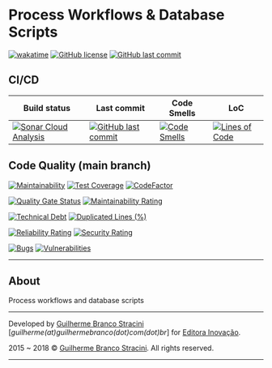 # Process Workflows & Database Scripts

[![wakatime](https://wakatime.com/badge/github/InovacaoMediaBrasil/ProcessWorkflowsAndDatabaseScripts.svg)](https://wakatime.com/badge/github/InovacaoMediaBrasil/ProcessWorkflowsAndDatabaseScripts)
[![GitHub license](https://img.shields.io/github/license/InovacaoMediaBrasil/ProcessWorkflowsAndDatabaseScripts)](https://github.com/InovacaoMediaBrasil/ProcessWorkflowsAndDatabaseScripts)
[![GitHub last commit](https://img.shields.io/github/last-commit/InovacaoMediaBrasil/ProcessWorkflowsAndDatabaseScripts/main)](https://github.com/InovacaoMediaBrasil/ProcessWorkflowsAndDatabaseScripts)

## CI/CD

| Build status | Last commit | Code Smells | LoC | 
|--------------|-------------|-------------|-----|
| [![Sonar Cloud Analysis](https://github.com/InovacaoMediaBrasil/ProcessWorkflowsAndDatabaseScripts/actions/workflows/sonarcloud.yml/badge.svg)](https://github.com/InovacaoMediaBrasil/ProcessWorkflowsAndDatabaseScripts/actions/workflows/sonarcloud.yml) | [![GitHub last commit](https://img.shields.io/github/last-commit/InovacaoMediaBrasil/ProcessWorkflowsAndDatabaseScripts/main)](https://github.com/InovacaoMediaBrasil/ProcessWorkflowsAndDatabaseScripts) | [![Code Smells](https://sonarcloud.io/api/project_badges/measure?project=InovacaoMediaBrasil_ProcessWorkflowsAndDatabaseScripts&metric=code_smells&branch=main)](https://sonarcloud.io/dashboard?id=InovacaoMediaBrasil_ProcessWorkflowsAndDatabaseScripts) | [![Lines of Code](https://sonarcloud.io/api/project_badges/measure?project=InovacaoMediaBrasil_ProcessWorkflowsAndDatabaseScripts&metric=ncloc&branch=main)](https://sonarcloud.io/dashboard?id=InovacaoMediaBrasil_ProcessWorkflowsAndDatabaseScripts) | 


## Code Quality (main branch)

[![Maintainability](https://api.codeclimate.com/v1/badges/6216e02766b0e116db54/maintainability)](https://codeclimate.com/github/InovacaoMediaBrasil/ProcessWorkflowsAndDatabaseScripts/maintainability)
[![Test Coverage](https://api.codeclimate.com/v1/badges/6216e02766b0e116db54/test_coverage)](https://codeclimate.com/github/InovacaoMediaBrasil/ProcessWorkflowsAndDatabaseScripts/test_coverage)
[![CodeFactor](https://www.codefactor.io/repository/github/inovacaomediabrasil/ProcessWorkflowsAndDatabaseScripts/badge)](https://www.codefactor.io/repository/github/inovacaomediabrasil/ProcessWorkflowsAndDatabaseScripts)

[![Quality Gate Status](https://sonarcloud.io/api/project_badges/measure?project=InovacaoMediaBrasil_ProcessWorkflowsAndDatabaseScripts&metric=alert_status)](https://sonarcloud.io/dashboard?id=InovacaoMediaBrasil_ProcessWorkflowsAndDatabaseScripts)
[![Maintainability Rating](https://sonarcloud.io/api/project_badges/measure?project=InovacaoMediaBrasil_ProcessWorkflowsAndDatabaseScripts&metric=sqale_rating)](https://sonarcloud.io/dashboard?id=InovacaoMediaBrasil_ProcessWorkflowsAndDatabaseScripts)

[![Technical Debt](https://sonarcloud.io/api/project_badges/measure?project=InovacaoMediaBrasil_ProcessWorkflowsAndDatabaseScripts&metric=sqale_index)](https://sonarcloud.io/dashboard?id=InovacaoMediaBrasil_ProcessWorkflowsAndDatabaseScripts)
[![Duplicated Lines (%)](https://sonarcloud.io/api/project_badges/measure?project=InovacaoMediaBrasil_ProcessWorkflowsAndDatabaseScripts&metric=duplicated_lines_density)](https://sonarcloud.io/dashboard?id=InovacaoMediaBrasil_ProcessWorkflowsAndDatabaseScripts)

[![Reliability Rating](https://sonarcloud.io/api/project_badges/measure?project=InovacaoMediaBrasil_ProcessWorkflowsAndDatabaseScripts&metric=reliability_rating)](https://sonarcloud.io/dashboard?id=InovacaoMediaBrasil_ProcessWorkflowsAndDatabaseScripts)
[![Security Rating](https://sonarcloud.io/api/project_badges/measure?project=InovacaoMediaBrasil_ProcessWorkflowsAndDatabaseScripts&metric=security_rating)](https://sonarcloud.io/dashboard?id=InovacaoMediaBrasil_ProcessWorkflowsAndDatabaseScripts)

[![Bugs](https://sonarcloud.io/api/project_badges/measure?project=InovacaoMediaBrasil_ProcessWorkflowsAndDatabaseScripts&metric=bugs)](https://sonarcloud.io/dashboard?id=InovacaoMediaBrasil_ProcessWorkflowsAndDatabaseScripts)
[![Vulnerabilities](https://sonarcloud.io/api/project_badges/measure?project=InovacaoMediaBrasil_ProcessWorkflowsAndDatabaseScripts&metric=vulnerabilities)](https://sonarcloud.io/dashboard?id=InovacaoMediaBrasil_ProcessWorkflowsAndDatabaseScripts)

---

## About

Process workflows and database scripts

---

Developed by [Guilherme Branco Stracini](https://guilherme.stracini.com) [*guilherme(at)guilhermebranco(dot)com(dot)br*] for [Editora Inovação](https://www.editorainovacao.com.br).

2015 ~ 2018 © [Guilherme Branco Stracini](https://guilherme.stracini.com). All rights reserved.

---
